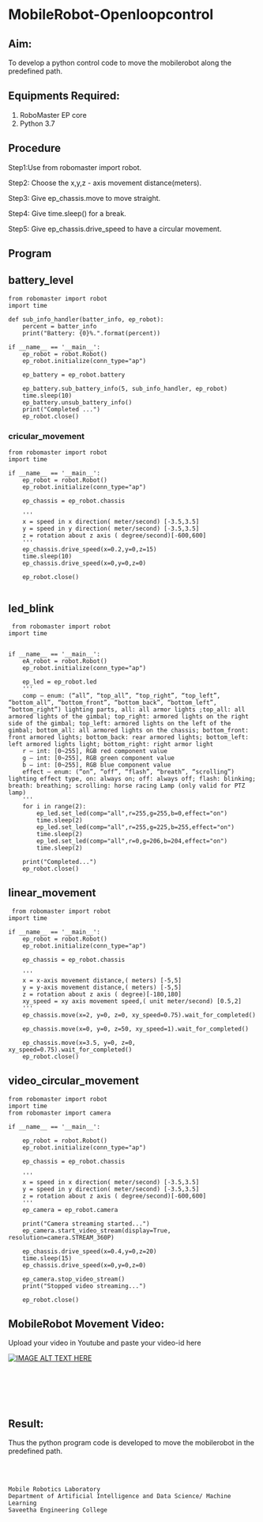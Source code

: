 # MobileRobot-Openloopcontrol
## Aim:

To develop a python control code to move the mobilerobot along the predefined path.

## Equipments Required:
1. RoboMaster EP core
2. Python 3.7

## Procedure

Step1:Use from robomaster import robot.

Step2: Choose the x,y,z - axis movement distance(meters).

Step3: Give ep_chassis.move to move straight.

Step4: Give time.sleep() for a break.

Step5: Give ep_chassis.drive_speed to have a circular movement.

## Program
## battery_level
~~~
from robomaster import robot
import time

def sub_info_handler(batter_info, ep_robot):
    percent = batter_info
    print("Battery: {0}%.".format(percent))

if __name__ == '__main__':
    ep_robot = robot.Robot()
    ep_robot.initialize(conn_type="ap")

    ep_battery = ep_robot.battery

    ep_battery.sub_battery_info(5, sub_info_handler, ep_robot)
    time.sleep(10)
    ep_battery.unsub_battery_info()
    print("Completed ...")
    ep_robot.close()
~~~


### cricular_movement

~~~
from robomaster import robot
import time

if __name__ == '__main__':
    ep_robot = robot.Robot()
    ep_robot.initialize(conn_type="ap")

    ep_chassis = ep_robot.chassis

    '''
    x = speed in x direction( meter/second) [-3.5,3.5]
    y = speed in y direction( meter/second) [-3.5,3.5]
    z = rotation about z axis ( degree/second)[-600,600]
    '''
    ep_chassis.drive_speed(x=0.2,y=0,z=15)
    time.sleep(10)
    ep_chassis.drive_speed(x=0,y=0,z=0)

    ep_robot.close()
   
~~~

## led_blink
~~~
 from robomaster import robot
import time


if __name__ == '__main__':
    eA_robot = robot.Robot()
    ep_robot.initialize(conn_type="ap")

    ep_led = ep_robot.led
    '''
    comp – enum: (“all”, “top_all”, “top_right”, “top_left”, “bottom_all”, “bottom_front”, “bottom_back”, “bottom_left”, “bottom_right”) lighting parts, all: all armor lights ;top_all: all armored lights of the gimbal; top_right: armored lights on the right side of the gimbal; top_left: armored lights on the left of the gimbal; bottom_all: all armored lights on the chassis; bottom_front: front armored lights; bottom_back: rear armored lights; bottom_left: left armored lights light; bottom_right: right armor light
    r – int: [0~255], RGB red component value
    g – int: [0~255], RGB green component value
    b – int: [0~255], RGB blue component value
    effect – enum: (“on”, “off”, “flash”, “breath”, “scrolling”) lighting effect type, on: always on; off: always off; flash: blinking; breath: breathing; scrolling: horse racing Lamp (only valid for PTZ lamp)
    '''
    for i in range(2):
        ep_led.set_led(comp="all",r=255,g=255,b=0,effect="on")   
        time.sleep(2)
        ep_led.set_led(comp="all",r=255,g=225,b=255,effect="on")
        time.sleep(2)
        ep_led.set_led(comp="all",r=0,g=206,b=204,effect="on")
        time.sleep(2)        
    
    print("Completed...")
    ep_robot.close()
~~~
## linear_movement
~~~
 from robomaster import robot
import time

if __name__ == '__main__':
    ep_robot = robot.Robot()
    ep_robot.initialize(conn_type="ap")

    ep_chassis = ep_robot.chassis

    '''
    x = x-axis movement distance,( meters) [-5,5]
    y = y-axis movement distance,( meters) [-5,5]
    z = rotation about z axis ( degree)[-180,180]
    xy_speed = xy axis movement speed,( unit meter/second) [0.5,2]
    '''
    ep_chassis.move(x=2, y=0, z=0, xy_speed=0.75).wait_for_completed()

    ep_chassis.move(x=0, y=0, z=50, xy_speed=1).wait_for_completed()

    ep_chassis.move(x=3.5, y=0, z=0, xy_speed=0.75).wait_for_completed()
    ep_robot.close()
~~~

## video_circular_movement
~~~
from robomaster import robot
import time
from robomaster import camera

if __name__ == '__main__':

    ep_robot = robot.Robot()
    ep_robot.initialize(conn_type="ap")

    ep_chassis = ep_robot.chassis

    '''
    x = speed in x direction( meter/second) [-3.5,3.5]
    y = speed in y direction( meter/second) [-3.5,3.5]
    z = rotation about z axis ( degree/second)[-600,600]
    '''
    ep_camera = ep_robot.camera

    print("Camera streaming started...")
    ep_camera.start_video_stream(display=True, resolution=camera.STREAM_360P)    
    
    ep_chassis.drive_speed(x=0.4,y=0,z=20)
    time.sleep(15)
    ep_chassis.drive_speed(x=0,y=0,z=0)
    
    ep_camera.stop_video_stream()
    print("Stopped video streaming...")
    
    ep_robot.close()
~~~
## MobileRobot Movement Video:

Upload your video in Youtube and paste your video-id here

[![IMAGE ALT TEXT HERE](https://img.youtube.com/vi/YOUTUBE_VIDEO_ID_HERE/0.jpg)](https://youtube.com/shorts/yU-nks6k-fg?feature=share)

<br/>
<br/>
<br/>
<br/>

## Result:
Thus the python program code is developed to move the mobilerobot in the predefined path.


<br/>
<br/>

~~~
Mobile Robotics Laboratory
Department of Artificial Intelligence and Data Science/ Machine Learning
Saveetha Engineering College
~~~
